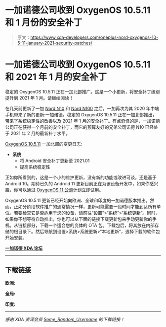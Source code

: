 # 一加诺德公司收到 OxygenOS 10.5.11 和 1 月份的安全补丁

> 原文：<https://www.xda-developers.com/oneplus-nord-oxygenos-10-5-11-january-2021-security-patches/>

# 一加诺德公司收到 OxygenOS 10.5.11 和 2021 年 1 月的安全补丁

稳定的 OxygenOS 10.5.11 正在一加北部推广。这是一个小更新，将安全补丁级别提升到 2021 年 1 月。请继续阅读！

在几天前更新了一加 [Nord N10](https://www.xda-developers.com/oneplus-nord-n10-oxygenos-10-5-10-feb-2021-security-patches/) 和 [Nord N100](https://www.xda-developers.com/oneplus-nord-n100-oxygenos-update-january-2021-security-patches/) 之后，一加再次为其 2020 年中端手机带来了新的更新:一加诺德。稳定的 OxygenOS 10.5.11 正在一加北部推出，带来了系统稳定性的改善以及 2021 年 1 月的安全补丁。有点奇怪的是，一加诺德公司正在获得一个月前的安全补丁，而它的预算友好的兄弟公司诺德 N10 已经处于 2021 年 2 月的最新补丁水平。

[OxygenOS 10.5.11](https://forums.oneplus.com/threads/oxygenos-10-5-10-for-the-oneplus-nord.1369022/page-82?utm_source=cj&utm_medium=affiliate&cjevent=404808a5766b11eb836300b50a18050c#post-22804837) 一加北部的变更日志:

*   **系统**
    *   将 Android 安全补丁更新至 2021.01
    *   提高系统稳定性

正如你所看到的，这是一个小的维护更新，没有新的功能或改进可谈。还是基于 Android 10。期待已久的 Android 11 更新目前正在为该设备开发中，如果你感兴趣，你可以通过 [OxygenOS 11 公测](https://www.xda-developers.com/oneplus-nord-android-11-oxygenos-open-beta-3/)计划立即试用。

OxygenOS 10.5.11 更新已经开始向欧洲、全球和印度的一加诺德版本推出。然而，正如分阶段软件推广的通常情况一样，更新可能需要一段时间才能到达所有单位。若要检查它是否适用于您的设备，请前往“设置”>“系统”>“系统更新”。同时，如果你不想等待自动推出，你也可以从下面的链接下载更新包来手动更新你的手机。从链接部分，下载一个适合您的变体的 OTA 包。下载包后，将其放在内部存储的根目录下。然后导航到设置>系统>系统更新>“本地更新”，选择下载的软件包开始安装。

**[一加诺德 XDA 论坛](https://forum.xda-developers.com/c/oneplus-nord.11081/)**

* * *

## 下载链接

**欧洲:**

**全局:**

**印度:**

* * *

*感谢 XDA 资深会员 [Some_Random_Username](https://forum.xda-developers.com/member.php?u=8234677) 的下载链接！*
